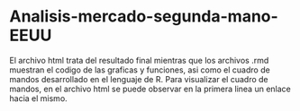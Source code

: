 # Analisis-mercado-segunda-mano-EEUU
El archivo html trata del resultado final mientras que los archivos .rmd muestran el codigo de las graficas y funciones, asi como el cuadro de mandos desarrollado en el lenguaje de R.
Para visualizar el cuadro de mandos, en el archivo html se puede observar en la primera linea un enlace hacia el mismo.
